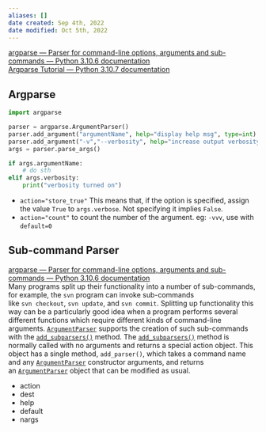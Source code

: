 ```yaml
---
aliases: []
date created: Sep 4th, 2022
date modified: Oct 5th, 2022
---
```

[argparse — Parser for command-line options, arguments and sub-commands — Python 3.10.6 documentation](https://docs.python.org/3/library/argparse.html)  
[Argparse Tutorial — Python 3.10.7 documentation](https://docs.python.org/3/howto/argparse.html)

## Argparse

```python
import argparse

parser = argparse.ArgumentParser()
parser.add_argument("argumentName", help="display help msg", type=int) # no --
parser.add_argument("-v","--verbosity", help="increase output verbosity", action="store_true") # with --
args = parser.parse_args()

if args.argumentName:
	# do sth
elif args.verbosity:
	print("verbosity turned on")
```

- `action="store_true"` This means that, if the option is specified, assign the value `True` to `args.verbose`. Not specifying it implies `False`.
- `action="count"` to count the number of the argument. eg: `-vvv`, use with `default=0`

## Sub-command Parser
[argparse — Parser for command-line options, arguments and sub-commands — Python 3.10.6 documentation](https://docs.python.org/3/library/argparse.html#sub-commands)  
Many programs split up their functionality into a number of sub-commands, for example, the `svn` program can invoke sub-commands like `svn checkout`, `svn update`, and `svn commit`. Splitting up functionality this way can be a particularly good idea when a program performs several different functions which require different kinds of command-line arguments. [`ArgumentParser`](https://docs.python.org/3/library/argparse.html#argparse.ArgumentParser "argparse.ArgumentParser") supports the creation of such sub-commands with the [`add_subparsers()`](https://docs.python.org/3/library/argparse.html#argparse.ArgumentParser.add_subparsers "argparse.ArgumentParser.add_subparsers") method. The [`add_subparsers()`](https://docs.python.org/3/library/argparse.html#argparse.ArgumentParser.add_subparsers "argparse.ArgumentParser.add_subparsers") method is normally called with no arguments and returns a special action object. This object has a single method, `add_parser()`, which takes a command name and any [`ArgumentParser`](https://docs.python.org/3/library/argparse.html#argparse.ArgumentParser "argparse.ArgumentParser") constructor arguments, and returns an [`ArgumentParser`](https://docs.python.org/3/library/argparse.html#argparse.ArgumentParser "argparse.ArgumentParser") object that can be modified as usual.

- action
- dest
- help
- default
- nargs
